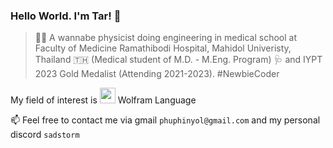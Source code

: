 ### Hello World. I'm Tar! 👋

> 🌱✨ A wannabe physicist doing engineering in medical school at Faculty of Medicine Ramathibodi Hospital, Mahidol Univeristy, Thailand 🇹🇭 (Medical student of M.D. - M.Eng. Program) 🩺 and IYPT 2023 Gold Medalist (Attending 2021-2023). #NewbieCoder


  My field of interest is <img src="https://upload.wikimedia.org/wikipedia/commons/thumb/2/20/Mathematica_Logo.svg/1965px-Mathematica_Logo.svg" width="25px"> Wolfram Language
</pre>

📫 Feel free to contact me via gmail `phuphinyol@gmail.com` and my personal discord `sadstorm`

